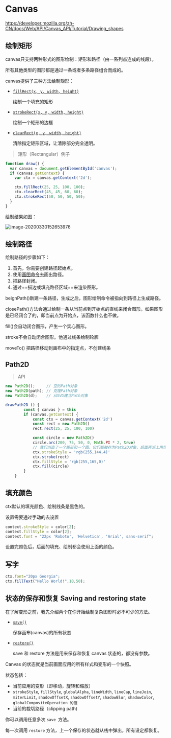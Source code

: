 # Canvas

https://developer.mozilla.org/zh-CN/docs/Web/API/Canvas_API/Tutorial/Drawing_shapes



## 绘制矩形

canvas只支持两种形式的图形绘制：矩形和路径（由一系列点连成的线段）。

所有其他类型的图形都是通过一条或者多条路径组合而成的。

canvas提供了三种方法绘制矩形：

- [`fillRect(x, y, width, height)`](https://developer.mozilla.org/zh-CN/docs/Web/API/CanvasRenderingContext2D/fillRect)

  绘制一个填充的矩形

- [`strokeRect(x, y, width, height)`](https://developer.mozilla.org/zh-CN/docs/Web/API/CanvasRenderingContext2D/strokeRect)

  绘制一个矩形的边框

- [`clearRect(x, y, width, height)`](https://developer.mozilla.org/zh-CN/docs/Web/API/CanvasRenderingContext2D/clearRect)

  清除指定矩形区域，让清除部分完全透明。

> 矩形（Rectangular）例子

```js
function draw() {
  var canvas = document.getElementById('canvas');
  if (canvas.getContext) {
    var ctx = canvas.getContext('2d');

    ctx.fillRect(25, 25, 100, 100);
    ctx.clearRect(45, 45, 60, 60);
    ctx.strokeRect(50, 50, 50, 50);
  }
}
```

绘制结果如图：

![image-20200330152653976](https://ipic-coda.oss-cn-beijing.aliyuncs.com/2020-03-30-072654.png)

## 绘制路径

绘制路径的步骤如下：

1. 首先，你需要创建路径起始点。
2. 使用[画图命令](https://developer.mozilla.org/en-US/docs/Web/API/CanvasRenderingContext2D#Paths)去画出路径。
3. 把路径封闭。
4. 通过==描边或填充路径区域==来渲染图形。



beignPath()新建一条路径，生成之后，图形绘制命令被指向到路径上生成路径。

closePath()方法会通过绘制一条从当前点到开始点的直线来闭合图形。如果图形是已经闭合了的，即当前点为开始点，该函数什么也不做。

fill()会自动闭合图形，产生一个实心图形。

stroke不会自动闭合图形。他通过线条绘制轮廓

moveTo() 把路径移动到画布中的指定点，不创建线条



## Path2D

> API

```js
new Path2D();     // 空的Path对象
new Path2D(path); // 克隆Path对象
new Path2D(d);    // 从SVG建立Path对象
```



```js
drawPath2D () {
		const { canvas } = this
		if (canvas.getContext) {
			const ctx = canvas.getContext('2d')
			const rect = new Path2D()
			rect.rect(25, 25, 100, 100)

			const circle = new Path2D()
			circle.arc(200, 75, 50, 0, Math.PI * 2, true)
			// 我们创造了一个矩形和一个圆。它们都被存为Path2D对象，后面再派上用场
			ctx.strokeStyle = 'rgb(255,144,4)'
			ctx.stroke(rect)
			ctx.fillStyle = 'rgb(255,165,0)'
			ctx.fill(circle)
		}
	}
```



## 填充颜色

ctx默认的填充颜色、绘制线条是黑色的。

设置需要通过手动的去设置

```js
context.strokeStyle = color[2];
context.fillStyle = color[2];
context.font = "22px 'Roboto', 'Helvetica', 'Arial', sans-serif";

```

设置完颜色后，后面的填充、绘制都会使用上面的颜色。



## 写字

```js
ctx.font="20px Georgia";
ctx.fillText("Hello World!",10,50);
```



## 状态的保存和恢复 Saving and restoring state

在了解变形之前，我先介绍两个在你开始绘制复杂图形时必不可少的方法。

- [`save()`](https://developer.mozilla.org/zh-CN/docs/Web/API/CanvasRenderingContext2D/save)

  保存画布(canvas)的所有状态

- [`restore()`](https://developer.mozilla.org/zh-CN/docs/Web/API/CanvasRenderingContext2D/restore)

  save 和 restore 方法是用来保存和恢复 canvas 状态的，都没有参数。

Canvas 的状态就是当前画面应用的所有样式和变形的一个快照。

状态包括：

- 当前应用的变形（即移动，旋转和缩放）
- `strokeStyle`, `fillStyle`, `globalAlpha`, `lineWidth`, `lineCap`, `lineJoin`, `miterLimit`, `shadowOffsetX`, `shadowOffsetY`, `shadowBlur`, `shadowColor`, `globalCompositeOperation 的值`
- 当前的裁切路径（clipping path)



你可以调用任意多次 `save `方法。

每一次调用 `restore` 方法，上一个保存的状态就从栈中弹出，所有设定都恢复。

